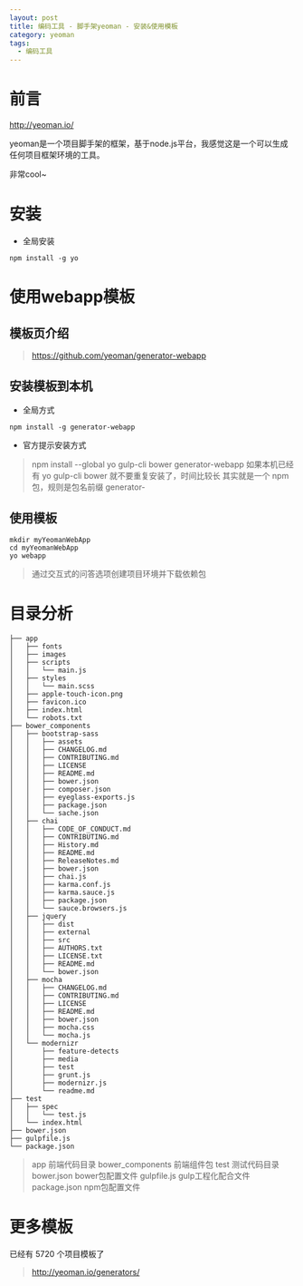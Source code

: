```yaml
---
layout: post
title: 编码工具 - 脚手架yeoman - 安装&使用模板
category: yeoman
tags:
  - 编码工具
---
```


# 前言

http://yeoman.io/

yeoman是一个项目脚手架的框架，基于node.js平台，我感觉这是一个可以生成任何项目框架环境的工具。

非常cool~

# 安装

- 全局安装

```
npm install -g yo
```

# 使用webapp模板

## 模板页介绍

> https://github.com/yeoman/generator-webapp

## 安装模板到本机

- 全局方式

```
npm install -g generator-webapp
```

- 官方提示安装方式

> npm install --global yo gulp-cli bower generator-webapp
> 如果本机已经有 yo gulp-cli bower 就不要重复安装了，时间比较长
> 其实就是一个 npm 包，规则是包名前缀 generator-

## 使用模板

```
mkdir myYeomanWebApp
cd myYeomanWebApp
yo webapp
```

> 通过交互式的问答选项创建项目环境并下载依赖包

# 目录分析

```
├── app
│   ├── fonts
│   ├── images
│   ├── scripts
│   │   └── main.js
│   ├── styles
│   │   └── main.scss
│   ├── apple-touch-icon.png
│   ├── favicon.ico
│   ├── index.html
│   └── robots.txt
├── bower_components
│   ├── bootstrap-sass
│   │   ├── assets
│   │   ├── CHANGELOG.md
│   │   ├── CONTRIBUTING.md
│   │   ├── LICENSE
│   │   ├── README.md
│   │   ├── bower.json
│   │   ├── composer.json
│   │   ├── eyeglass-exports.js
│   │   ├── package.json
│   │   └── sache.json
│   ├── chai
│   │   ├── CODE_OF_CONDUCT.md
│   │   ├── CONTRIBUTING.md
│   │   ├── History.md
│   │   ├── README.md
│   │   ├── ReleaseNotes.md
│   │   ├── bower.json
│   │   ├── chai.js
│   │   ├── karma.conf.js
│   │   ├── karma.sauce.js
│   │   ├── package.json
│   │   └── sauce.browsers.js
│   ├── jquery
│   │   ├── dist
│   │   ├── external
│   │   ├── src
│   │   ├── AUTHORS.txt
│   │   ├── LICENSE.txt
│   │   ├── README.md
│   │   └── bower.json
│   ├── mocha
│   │   ├── CHANGELOG.md
│   │   ├── CONTRIBUTING.md
│   │   ├── LICENSE
│   │   ├── README.md
│   │   ├── bower.json
│   │   ├── mocha.css
│   │   └── mocha.js
│   └── modernizr
│       ├── feature-detects
│       ├── media
│       ├── test
│       ├── grunt.js
│       ├── modernizr.js
│       └── readme.md
├── test
│   ├── spec
│   │   └── test.js
│   └── index.html
├── bower.json
├── gulpfile.js
└── package.json
```

> app                   前端代码目录
> bower_components      前端组件包
> test                  测试代码目录
> bower.json            bower包配置文件
> gulpfile.js           gulp工程化配合文件
> package.json          npm包配置文件

# 更多模板

已经有 5720 个项目模板了

> http://yeoman.io/generators/

